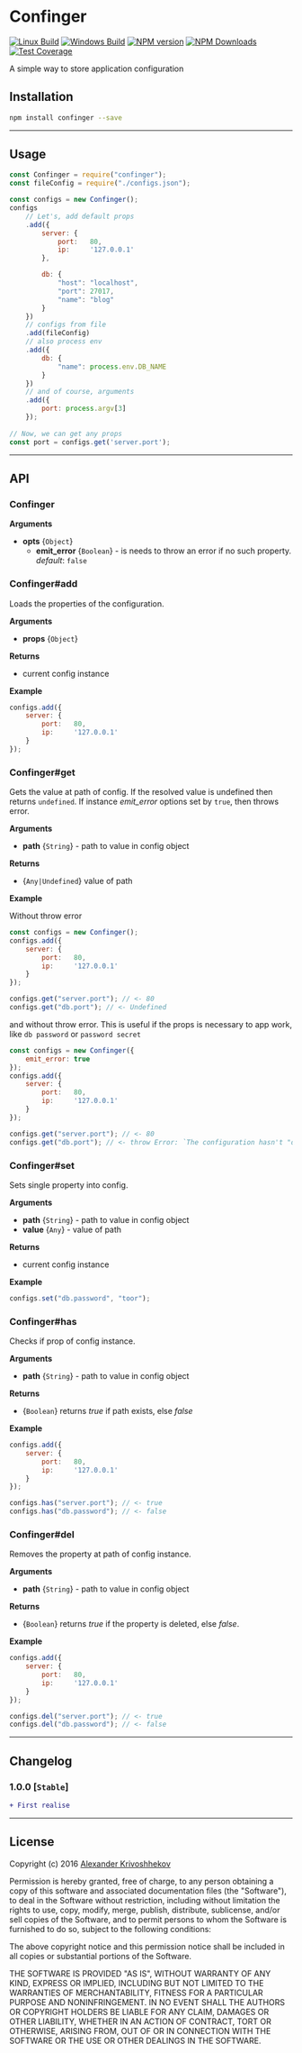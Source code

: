 # Confinger

[![Linux Build][travis-image]][travis-url]
[![Windows Build][appveyor-image]][appveyor-url]
[![NPM version][npm-v-image]][npm-link]
[![NPM Downloads][npm-dm-image]][npm-link]
[![Test Coverage][coveralls-image]][coveralls-url]


A simple way to store application configuration

## Installation
```sh
npm install confinger --save
```

--------------------------------------------------------------------------------

## Usage
```js
const Confinger = require("confinger");
const fileConfig = require("./configs.json");

const configs = new Confinger();
configs
    // Let's, add default props
    .add({
        server: {
            port:   80,
            ip:     '127.0.0.1'
        },

        db: {
            "host": "localhost",
            "port": 27017,
            "name": "blog"
        }
    })
    // configs from file
    .add(fileConfig)
    // also process env
    .add({
        db: {
            "name": process.env.DB_NAME
        }
    })
    // and of course, arguments
    .add({
        port: process.argv[3]
    });
    
// Now, we can get any props
const port = configs.get('server.port');
```

--------------------------------------------------------------------------------

## API
### Confinger
**Arguments**
* **opts** {`Object`}
    * **emit_error** {`Boolean`} - is needs to throw an error if no such property. *default*: `false`

### Confinger\#add
Loads the properties of the configuration.

**Arguments**
* **props** {`Object`}

**Returns**
* current config instance

**Example**

```js
configs.add({
    server: {
        port:   80,
        ip:     '127.0.0.1'
    }
});
```

### Confinger\#get
Gets the value at path of config. If the resolved value is undefined then returns `undefined`. If instance *emit_error* options set by `true`, then throws error.

**Arguments**
* **path** {`String`} - path to value in config object

**Returns**
* {`Any|Undefined`} value of path

**Example**

Without throw error

```js
const configs = new Confinger();
configs.add({
    server: {
        port:   80,
        ip:     '127.0.0.1'
    }
});

configs.get("server.port"); // <- 80
configs.get("db.port"); // <- Undefined
```

and without throw error. This is useful if the props is necessary to app work, like `db password` or `password secret`

```js
const configs = new Confinger({
    emit_error: true
});
configs.add({
    server: {
        port:   80,
        ip:     '127.0.0.1'
    }
});

configs.get("server.port"); // <- 80
configs.get("db.port"); // <- throw Error: `The configuration hasn't "db.port"`
```

### Confinger\#set
Sets single property into config.

**Arguments**
* **path** {`String`} - path to value in config object
* **value** {`Any`} - value of path

**Returns**
* current config instance

**Example**

```js
configs.set("db.password", "toor");
```

### Confinger\#has
Checks if prop of config instance.

**Arguments**
* **path** {`String`} - path to value in config object

**Returns**
* {`Boolean`} returns *true* if path exists, else *false*

**Example**

```js
configs.add({
    server: {
        port:   80,
        ip:     '127.0.0.1'
    }
});

configs.has("server.port"); // <- true
configs.has("db.password"); // <- false
```

### Confinger\#del
Removes the property at path of config instance.

**Arguments**
* **path** {`String`} - path to value in config object

**Returns**
* {`Boolean`} returns *true* if the property is deleted, else *false*.

**Example**

```js
configs.add({
    server: {
        port:   80,
        ip:     '127.0.0.1'
    }
});

configs.del("server.port"); // <- true
configs.del("db.password"); // <- false
```

--------------------------------------------------------------------------------

## Changelog
### 1.0.0 [`Stable`]
```diff
+ First realise
```

--------------------------------------------------------------------------------

## License
Copyright (c)  2016 [Alexander Krivoshhekov](http://github.com/SuperPaintman)

Permission is hereby granted, free of charge, to any person obtaining a copy of this software and associated documentation files (the "Software"), to deal in the Software without restriction, including without limitation the rights to use, copy, modify, merge, publish, distribute, sublicense, and/or sell copies of the Software, and to permit persons to whom the Software is furnished to do so, subject to the following conditions:

The above copyright notice and this permission notice shall be included in all copies or substantial portions of the Software.

THE SOFTWARE IS PROVIDED "AS IS", WITHOUT WARRANTY OF ANY KIND, EXPRESS OR IMPLIED, INCLUDING BUT NOT LIMITED TO THE WARRANTIES OF MERCHANTABILITY, FITNESS FOR A PARTICULAR PURPOSE AND NONINFRINGEMENT. IN NO EVENT SHALL THE AUTHORS OR COPYRIGHT HOLDERS BE LIABLE FOR ANY CLAIM, DAMAGES OR OTHER LIABILITY, WHETHER IN AN ACTION OF CONTRACT, TORT OR OTHERWISE, ARISING FROM, OUT OF OR IN CONNECTION WITH THE SOFTWARE OR THE USE OR OTHER DEALINGS IN THE SOFTWARE.

[npm-link]: https://www.npmjs.com/package/confinger
[npm-v-image]: https://img.shields.io/npm/v/confinger.svg
[npm-dm-image]: https://img.shields.io/npm/dm/confinger.svg
[travis-image]: https://img.shields.io/travis/SuperPaintman/confinger/master.svg?label=linux
[travis-url]: https://travis-ci.org/SuperPaintman/confinger
[appveyor-image]: https://img.shields.io/appveyor/ci/SuperPaintman/confinger/master.svg?label=windows
[appveyor-url]: https://ci.appveyor.com/project/SuperPaintman/confinger
[coveralls-image]: https://img.shields.io/coveralls/SuperPaintman/confinger/master.svg
[coveralls-url]: https://coveralls.io/r/SuperPaintman/confinger?branch=master
